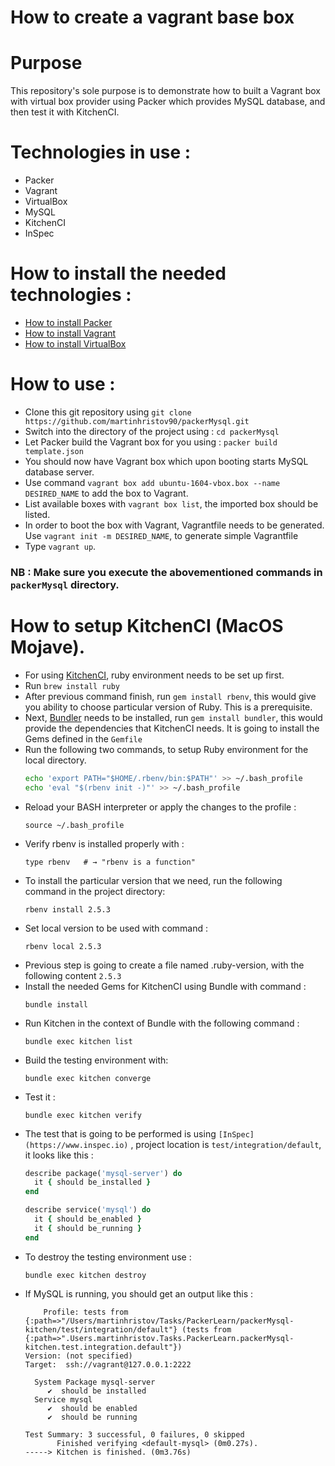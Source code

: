 # How to create a vagrant base box

# Purpose

This repository's sole purpose is to demonstrate how to built a Vagrant box with virtual box provider using Packer which provides MySQL database, and then test it with KitchenCI.

# Technologies in use :

- Packer
- Vagrant
- VirtualBox
- MySQL
- KitchenCI
- InSpec

# How to install the needed technologies :

- [How to install Packer](https://www.packer.io/intro/getting-started/install.html)
- [How to install Vagrant](https://www.vagrantup.com/docs/installation/)
- [How to install VirtualBox](https://www.virtualbox.org/manual/ch02.html)


# How to use :

- Clone this git repository using `git clone https://github.com/martinhristov90/packerMysql.git`
- Switch into the directory of the project using : `cd packerMysql`
- Let Packer build the Vagrant box for you using : `packer build template.json`
- You should now have Vagrant box which upon booting starts MySQL database server.
- Use command `vagrant box add ubuntu-1604-vbox.box --name DESIRED_NAME` to add the box to Vagrant.
- List available boxes with `vagrant box list`, the imported box should be listed.
- In order to boot the box with Vagrant, Vagrantfile needs to be generated. Use `vagrant init -m DESIRED_NAME`, to generate simple Vagrantfile
- Type `vagrant up`.

### NB : Make sure you execute the abovementioned commands in `packerMysql` directory.


# How to setup KitchenCI (MacOS Mojave).

- For using [KitchenCI](https://kitchen.ci/), ruby environment needs to be set up first.
- Run `brew install ruby`
- After previous command finish, run `gem install rbenv`, this would give you ability to choose particular version of Ruby. This is a prerequisite.
- Next, [Bundler](https://bundler.io) needs to be installed, run `gem install bundler`, this would provide the dependencies that KitchenCI needs. It is going to install the Gems defined in the `Gemfile`
- Run the following two commands, to setup Ruby environment for the local directory.
    ```bash
    echo 'export PATH="$HOME/.rbenv/bin:$PATH"' >> ~/.bash_profile
    echo 'eval "$(rbenv init -)"' >> ~/.bash_profile
    ```
- Reload your BASH interpreter or apply the changes to the profile :
    ```shell
    source ~/.bash_profile 
    ```
- Verify rbenv is installed properly with :
    ```shell
    type rbenv   # → "rbenv is a function"
    ```
- To install the particular version that we need, run the following command in the project directory:
    ```shell
    rbenv install 2.5.3
    ```
- Set local version to be used with command :
    ```shell
    rbenv local 2.5.3
    ```
- Previous step is going to create a file named .ruby-version, with the following content `2.5.3`
- Install the needed Gems for KitchenCI using Bundle with command :
    ```shell
    bundle install
    ```
- Run Kitchen in the context of Bundle with the following command : 
    ```shell
    bundle exec kitchen list
    ```
- Build the testing environment with:
    ```shell
    bundle exec kitchen converge
    ```
- Test it : 
    ```shell
    bundle exec kitchen verify
    ```
- The test that is going to be performed is using `[InSpec](https://www.inspec.io)` , project location is `test/integration/default`, it looks like this :
    ```ruby
    describe package('mysql-server') do
      it { should be_installed }
    end

    describe service('mysql') do
      it { should be_enabled }
      it { should be_running }
    end
    ```
- To destroy the testing environment use :
    ```shell
    bundle exec kitchen destroy
    ```
- If MySQL is running, you should get an output like this :
    ```shell
        Profile: tests from {:path=>"/Users/martinhristov/Tasks/PackerLearn/packerMysql-kitchen/test/integration/default"} (tests from  {:path=>".Users.martinhristov.Tasks.PackerLearn.packerMysql-kitchen.test.integration.default"})
    Version: (not specified)
    Target:  ssh://vagrant@127.0.0.1:2222
    
      System Package mysql-server
         ✔  should be installed
      Service mysql
         ✔  should be enabled
         ✔  should be running
    
    Test Summary: 3 successful, 0 failures, 0 skipped
           Finished verifying <default-mysql> (0m0.27s).
    -----> Kitchen is finished. (0m3.76s)
    ```
